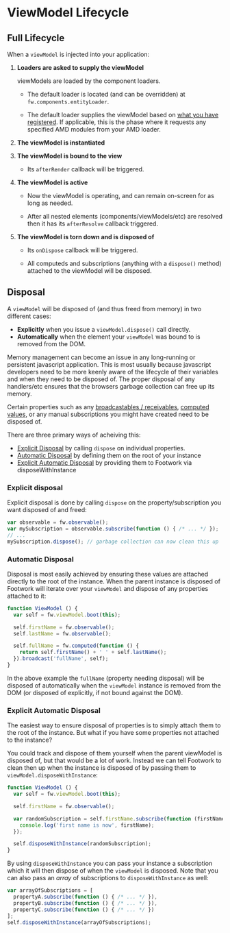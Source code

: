 # ViewModel Lifecycle

## Full Lifecycle

When a `viewModel` is injected into your application:

1. **Loaders are asked to supply the viewModel**

    viewModels are loaded by the component loaders.

    * The default loader is located (and can be overridden) at `fw.components.entityLoader`.

    * The default loader supplies the viewModel based on [what you have registered](viewModel-registration.md). If applicable, this is the phase where it requests any specified AMD modules from your AMD loader.

1. **The viewModel is instantiated**

1. **The viewModel is bound to the view**

    * Its `afterRender` callback will be triggered.

1. **The viewModel is active**

    * Now the viewModel is operating, and can remain on-screen for as long as needed.

    * After all nested elements (components/viewModels/etc) are resolved then it has its `afterResolve` callback triggered.

1. **The viewModel is torn down and is disposed of**

    * Its `onDispose` callback will be triggered.

    * All computeds and subscriptions (anything with a `dispose()` method) attached to the viewModel will be disposed.

## Disposal

A `viewModel` will be disposed of (and thus freed from memory) in two different cases:

* **Explicitly** when you issue a `viewModel.dispose()` call directly.
* **Automatically** when the element your `viewModel` was bound to is removed from the DOM.

Memory management can become an issue in any long-running or persistent javascript application. This is most usually because javascript developers need to be more keenly aware of the lifecycle of their variables and when they need to be disposed of. The proper disposal of any handlers/etc ensures that the browsers garbage collection can free up its memory.

Certain properties such as any [broadcastables / receivables](broadcastable-receivable.md), [computed values](computedObservables.md), or any manual subscriptions you might have created need to be disposed of.

There are three primary ways of acheiving this:

* [Explicit Disposal](#explicit-disposal) by calling `dispose` on individual properties.
* [Automatic Disposal](#automatic-disposal) by defining them on the root of your instance
* [Explicit Automatic Disposal](#explicit-automatic-disposal) by providing them to Footwork via disposeWithInstance

### **Explicit disposal**

Explicit disposal is done by calling `dispose` on the property/subscription you want disposed of and freed:

```javascript
var observable = fw.observable();
var mySubscription = observable.subscribe(function () { /* ... */ });
// ...
mySubscription.dispose(); // garbage collection can now clean this up
```

### **Automatic Disposal**

Disposal is most easily achieved by ensuring these values are attached directly to the root of the instance. When the parent instance is disposed of Footwork will iterate over your `viewModel` and dispose of any properties attached to it:

```javascript
function ViewModel () {
  var self = fw.viewModel.boot(this);

  self.firstName = fw.observable();
  self.lastName = fw.observable();

  self.fullName = fw.computed(function () {
    return self.firstName() + ' ' + self.lastName();
  }).broadcast('fullName', self);
}
```

In the above example the `fullName` (property needing disposal) will be disposed of automatically when the `viewModel` instance is removed from the DOM (or disposed of explicitly, if not bound against the DOM).

### **Explicit Automatic Disposal**

The easiest way to ensure disposal of properties is to simply attach them to the root of the instance. But what if you have some properties not attached to the instance?

You could track and dispose of them yourself when the parent viewModel is disposed of, but that would be a lot of work. Instead we can tell Footwork to clean then up when the instance is disposed of by passing them to `viewModel.disposeWithInstance`:

```javascript
function ViewModel () {
  var self = fw.viewModel.boot(this);

  self.firstName = fw.observable();

  var randomSubscription = self.firstName.subscribe(function (firstName) {
    console.log('first name is now', firstName);
  });

  self.disposeWithInstance(randomSubscription);
}
```

By using `disposeWithInstance` you can pass your instance a subscription which it will then dispose of when the `viewModel` is disposed. Note that you can also pass an *array* of subscriptions to `disposeWithInstance` as well:

```javascript
var arrayOfSubscriptions = [
  propertyA.subscribe(function () { /* ... */ }),
  propertyB.subscribe(function () { /* ... */ }),
  propertyC.subscribe(function () { /* ... */ })
];
self.disposeWithInstance(arrayOfSubscriptions);
```
